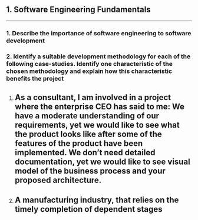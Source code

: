 ## 1. Software Engineering Fundamentals
---

### 1. Describe the importance of software engineering to software development

### 2. Identify a suitable development methodology for each of the following case-studies. Identify one characteristic of the chosen methodology and explain how this characteristic benefits the project
1. As a consultant, I am involved in a project where the enterprise CEO has said to me: We have a moderate understanding of our requirements, yet we would like to see what the product looks like after some of the features of the product have been implemented. We don’t need detailed documentation, yet we would like to see visual model of the business process and your proposed architecture.
   - 
2. A manufacturing industry, that relies on the timely completion of dependent stages
   - 